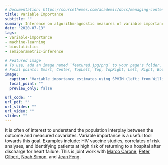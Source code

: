 ```yaml
---
# Documentation: https://sourcethemes.com/academic/docs/managing-content/
title: Variable Importance
subtitle: ""
summary: Inference on algorithm-agnostic measures of variable importance.
date: "2020-07-13"
tags:
- variable-importance
- machine-learning
- biostatistics
- semiparametric-inference

# Featured image
# To use, add an image named `featured.jpg/png` to your page's folder.
# Focal points: Smart, Center, TopLeft, Top, TopRight, Left, Right, BottomLeft, Bottom, BottomRight.
image:
  caption: "Variable importance estimates using SPVIM (left; from Williamson and Feng [2020]) and SHAP (right) for the MIMIC-II data."
  focal_point: ""
  preview_only: false

url_code: ""
url_pdf: ""
url_slides: ""
url_video: ""
slides: ""
---
```


It is often of interest to understand the population interplay between
the outcome and measured covariates. Variable importance is a useful
tool towards this goal. Examples include: HIV vaccine studies,
correlates of risk analyses, and identifying patients at high risk of
returning to a hospital after discharge for heart failure. This is joint
work with [Marco
Carone](http://faculty.washington.edu/mcarone/about.html), [Peter
Gilbert](https://www.fredhutch.org/en/labs/profiles/gilbert-peter.html), [Noah Simon](http://faculty.washington.edu/nrsimon/), and [Jean Feng](https://www.jeanfeng.com/).
